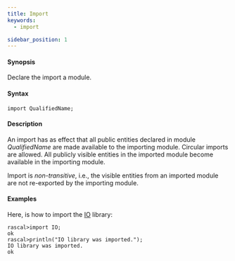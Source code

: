 ```yaml
---
title: Import
keywords:
  - import

sidebar_position: 1
---
```


#### Synopsis

Declare the import a module.

#### Syntax

`import QualifiedName;`

#### Description

An import has as effect that all public entities declared in module _QualifiedName_ are made available to the importing module. Circular imports are allowed. All publicly visible entities in the imported module become available in the importing module.

Import is _non-transitive_, i.e., the visible entities from an imported module are not re-exported by the importing module.

#### Examples

Here, is how to import the [IO](../../../Library/IO.md) library:

```rascal-shell 
rascal>import IO;
ok
rascal>println("IO library was imported.");
IO library was imported.
ok
```


